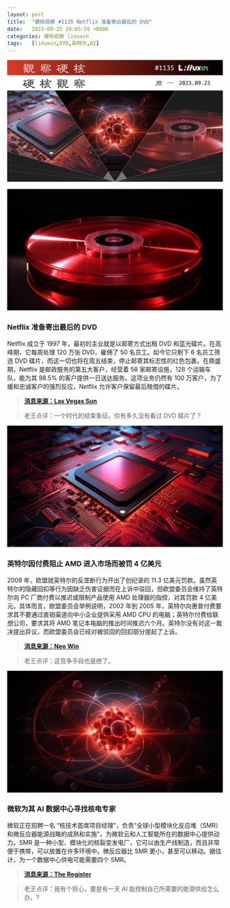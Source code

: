 ```yaml
---
layout: post
title:	"硬核观察 #1135 Netflix 准备寄出最后的 DVD"
date:	2023-09-25 20:05:59 +0800 
categories:	硬核观察 linuxcn 
tags:	[linuxcn,DVD,英特尔,AI]
---
```



![](/Asserts/Images/album/202309/25/200440bgn66l3n2e2keh5n.jpg)


![](/Asserts/Images/album/202309/25/200516uiiotijl93ki9k9k.jpg)


### Netflix 准备寄出最后的 DVD


Netflix 成立于 1997 年，最初的主业就是以邮寄方式出租 DVD 和蓝光碟片。在高峰期，它每周处理 120 万张 DVD，雇佣了 50 名员工。如今它只剩下 6 名员工筛选 DVD 碟片，而这一切也将在周五结束，停止邮寄其标志性的红色包裹。在鼎盛期，Netflix 是邮政服务的第五大客户，经营着 58 家邮寄设施，128 个运输车队，能为其 98.5% 的客户提供一日送达服务。这项业务仍然有 100 万客户，为了缓和忠诚客户的强烈反应，Netflix 允许客户保留最后租借的碟片。



> 
> **[消息来源：Las Vegas Sun](https://lasvegassun.com/news/2023/sep/23/netflix-prepares-to-send-its-final-red-envelope/)**
> 
> 
> 



> 
> 老王点评：一个时代的结束象征。你有多久没有看过 DVD 碟片了？
> 
> 
> 


![](/Asserts/Images/album/202309/25/200527fik3tks5g54vkbvv.jpg)


### 英特尔因付费阻止 AMD 进入市场而被罚 4 亿美元


2009 年，欧盟就英特尔的反垄断行为开出了创纪录的 11.3 亿美元罚款。虽然英特尔的隐藏回扣等行为因缺乏伤害证据而在上诉中驳回，但欧盟委员会维持了英特尔向 PC 厂商付费以推迟或限制产品使用 AMD 处理器的指控，对其罚款 4 亿美元。具体而言，欧盟委员会举例说明，2002 年到 2005 年，英特尔向惠普付费要求其不要通过直销渠道向中小企业提供采用 AMD CPU 的电脑；英特尔付费给联想公司，要求其将 AMD 笔记本电脑的推出时间推迟六个月。英特尔没有对这一裁决提出异议，而欧盟委员会已经对被驳回的回扣部分提起了上诉。



> 
> **[消息来源：Neo Win](https://www.neowin.net/news/eu-fines-intel-400-million-for-blocking-amds-market-access-through-payments-to-pc-makers/)**
> 
> 
> 



> 
> 老王点评：这竞争手段也是绝了。
> 
> 
> 


![](/Asserts/Images/album/202309/25/200540x9z8nlh26gg6y9p6.jpg)


### 微软为其 AI 数据中心寻找核电专家


微软正在招聘一名 “核技术首席项目经理”，负责“全球小型模块化反应堆（SMR）和微反应器能源战略的成熟和实施”，为微软云和人工智能所在的数据中心提供动力。SMR 是一种小型、模块化的核裂变发电厂，它可以由生产线制造，而且非常便于携带，可以放置在许多环境中。微反应器比 SMR 更小，甚至可以移动。据估计，为一个数据中心供电可能需要四个 SMR。



> 
> **[消息来源：The Register](https://www.theregister.com/2023/09/25/microsoft_nuclear_energy_manager_job/)**
> 
> 
> 



> 
> 老王点评：我有个担心，要是有一天 AI 能控制自己所需要的能源供给怎么办。?
> 
> 
>
